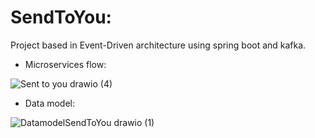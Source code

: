 # SendToYou:

Project based in Event-Driven architecture using spring boot and kafka. 

- Microservices flow:

![Sent to you drawio (4)](https://github.com/alex28042/Microservices-EDA-SendToYou/assets/73026276/62551dae-2d87-4d91-83c2-4cb798153c64)

- Data model:
  
![DatamodelSendToYou drawio (1)](https://github.com/alex28042/Microservices-EDA-SendToYou/assets/73026276/cfb13199-fbb4-460f-b32c-8341641bc061)
